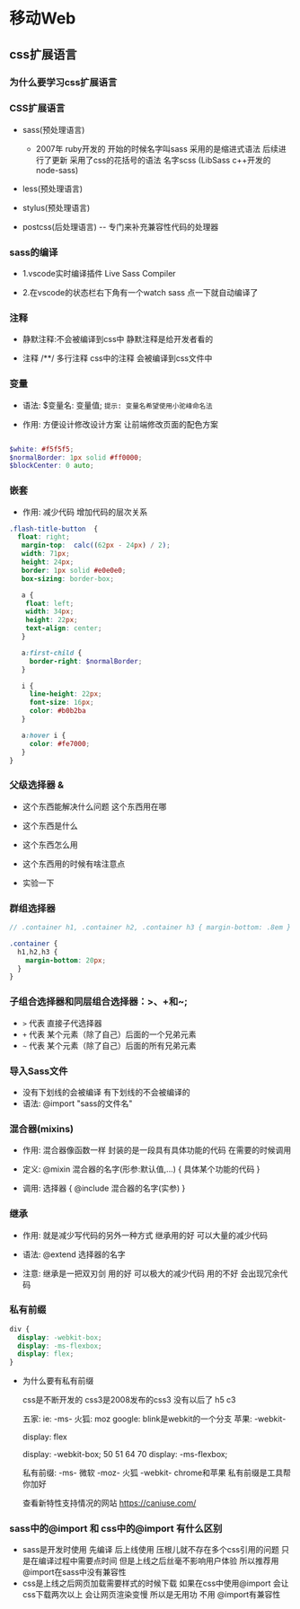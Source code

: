 # 移动Web

## css扩展语言

### 为什么要学习css扩展语言

### CSS扩展语言

- sass(预处理语言)
  - 2007年 ruby开发的  开始的时候名字叫sass 采用的是缩进式语法 后续进行了更新 采用了css的花括号的语法 名字scss  (LibSass c++开发的  node-sass)

- less(预处理语言)

- stylus(预处理语言)

- postcss(后处理语言)  -- 专门来补充兼容性代码的处理器

### sass的编译

- 1.vscode实时编译插件 Live Sass Compiler

- 2.在vscode的状态栏右下角有一个watch sass 点一下就自动编译了

### 注释

- 静默注释:不会被编译到css中 静默注释是给开发者看的

- 注释 /**/ 多行注释 css中的注释 会被编译到css文件中 

### 变量

- 语法: $变量名: 变量值; ` 提示: 变量名希望使用小驼峰命名法 `

- 作用: 方便设计修改设计方案 让前端修改页面的配色方案

```scss

$white: #f5f5f5;
$normalBorder: 1px solid #ff0000;
$blockCenter: 0 auto;

```
### 嵌套

- 作用: 减少代码 增加代码的层次关系

```scss
.flash-title-button  {
  float: right;
   margin-top:  calc((62px - 24px) / 2);
   width: 71px; 
   height: 24px;
   border: 1px solid #e0e0e0;
   box-sizing: border-box;

   a {
    float: left;
    width: 34px;
    height: 22px;
    text-align: center;
   }

   a:first-child {
     border-right: $normalBorder;
   }

   i {
     line-height: 22px;
     font-size: 16px;
     color: #b0b2ba
   }

   a:hover i {
     color: #fe7000;
   }
}

```

### 父级选择器 &
 
- 这个东西能解决什么问题 这个东西用在哪

- 这个东西是什么

- 这个东西怎么用

- 这个东西用的时候有啥注意点

- 实验一下

### 群组选择器

```scss
// .container h1, .container h2, .container h3 { margin-bottom: .8em }

.container {
  h1,h2,h3 {
    margin-bottom: 20px;
  }
}
```

### 子组合选择器和同层组合选择器：>、+和~;

- `>` 代表 直接子代选择器
- `+` 代表 某个元素（除了自己）后面的一个兄弟元素
- `~` 代表 某个元素（除了自己）后面的所有兄弟元素


### 导入Sass文件

- 没有下划线的会被编译 有下划线的不会被编译的
- 语法: @import "sass的文件名"


### 混合器(mixins)

- 作用: 混合器像函数一样 封装的是一段具有具体功能的代码 在需要的时候调用

- 定义: @mixin 混合器的名字(形参:默认值,...) { 具体某个功能的代码 }

- 调用: 选择器 { @include 混合器的名字(实参) }

### 继承

- 作用: 就是减少写代码的另外一种方式 继承用的好 可以大量的减少代码

- 语法:  @extend 选择器的名字

- 注意: 继承是一把双刃剑 用的好 可以极大的减少代码 用的不好 会出现冗余代码

### 私有前缀


```css
div {
  display: -webkit-box;
  display: -ms-flexbox;
  display: flex;
}
```

- 为什么要有私有前缀

  css是不断开发的 css3是2008发布的css3 没有以后了 h5 c3

  五家: ie: -ms-   火狐: moz   google: blink是webkit的一个分支  苹果: -webkit-

  display: flex

  display: -webkit-box;  50 51 64 70
  display:  -ms-flexbox;

  私有前缀: -ms- 微软  -moz- 火狐  -webkit- chrome和苹果  私有前缀是工具帮你加好
 
  查看新特性支持情况的网站 https://caniuse.com/

### sass中的@import 和 css中的@import 有什么区别

- sass是开发时使用   先编译 后上线使用 压根儿就不存在多个css引用的问题 只是在编译过程中需要点时间 但是上线之后丝毫不影响用户体验 所以推荐用 @import在sass中没有兼容性
- css是上线之后网页加载需要样式的时候下载 如果在css中使用@import 会让css下载两次以上 会让网页渲染变慢 所以是无用功 不用 @import有兼容性 